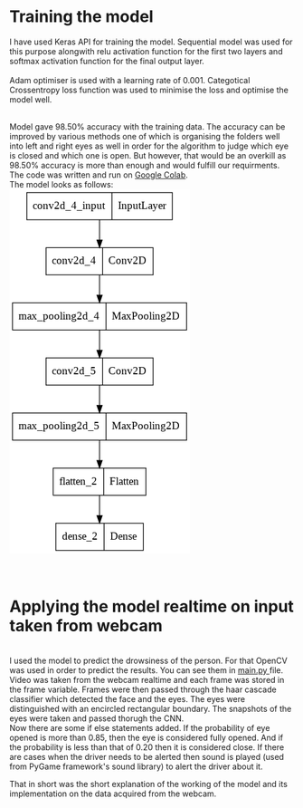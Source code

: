 <h1>Training the model</h1>

I have used Keras API for training the model. Sequential model was used for this purpose alongwith relu activation function for the first two layers and softmax activation function for the final output layer.<br>
<br>
Adam optimiser is used with a learning rate of 0.001. Categotical Crossentropy loss function was used to minimise the loss and optimise the model well. 

<br>
Model gave 98.50% accuracy with the training data. The accuracy can be improved by various methods one of which is organising the folders well into left and right eyes as well in order for the algorithm to judge which eye is closed and which one is open. But however, that would be an overkill as 98.50% accuracy is more than enough and would fulfill our requirments. 
<br>
The code was written and run on <a href="https://colab.research.google.com/drive/1lRH-1Aeo0-L_2MF6kkqrDfbGJihSCSuq#scrollTo=fSSXwG-9tEt_">Google Colab</a>.
<br>
The model looks as follows: 
<img src="code/models/model_visual_plotlib.png">
<br><br><br>
<h1>Applying the model realtime on input taken from webcam</h1>

<br>
I used the model to predict the drowsiness of the person. For that OpenCV was used in order to predict the results. You can see them in <a href="https://github.com/navyanshmahla/RAP-Road-Accident-Prevention/blob/main/code/main.py"> main.py </a> file. Video was taken from the webcam realtime and each frame was stored in the frame variable. Frames were then passed through the haar cascade classifier which detected the face and the eyes. The eyes were distinguished with an encircled rectangular boundary. The snapshots of the eyes were taken and passed thorugh the CNN.<br>  Now there are some if else statements added. If the probability of eye opened is more than 0.85, then the eye is considered fully opened. And if the probability is less than that of 0.20 then it is considered close. If there are cases when the driver needs to be alerted then sound is played (used from PyGame framework's sound library) to alert the driver about it. 

<br>

That in short was the short explanation of the working of the model and its implementation on the data acquired from the webcam. 